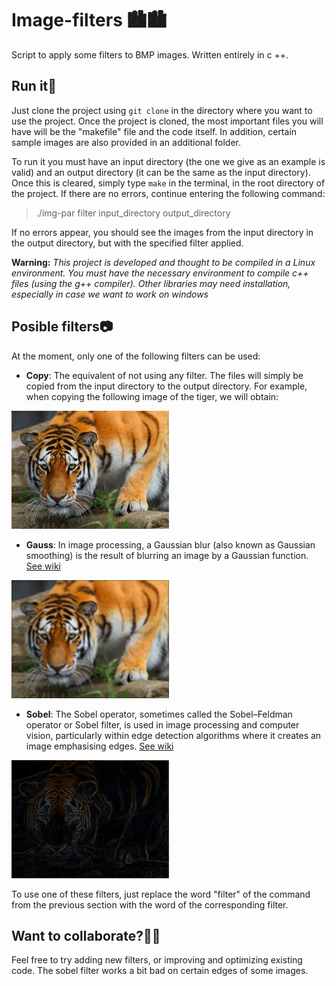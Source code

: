 # Image-filters 🏙️🏙️
Script to apply some filters to BMP images. Written entirely in c ++.

## Run it🚀
Just clone the project using <code>git clone</code> in the directory where you want to use the project. Once the project is cloned, the most important files you will have will be the "makefile" file and the code itself. In addition, certain sample images are also provided in an additional folder.

To run it you must have an input directory (the one we give as an example is valid) and an output directory (it can be the same as the input directory). Once this is cleared, simply type <code>make</code> in the terminal, in the root directory of the project. If there are no errors, continue entering the following command:
  > ./img-par filter input_directory output_directory
  
If no errors appear, you should see the images from the input directory in the output directory, but with the specified filter applied.

**Warning:** _This project is developed and thought to be compiled in a Linux environment. You must have the necessary environment to compile c++ files (using the g++ compiler). Other libraries may need installation, especially in case we want to work on windows_

## Posible filters📷
At the moment, only one of the following filters can be used:
- **Copy**: The equivalent of not using any filter. The files will simply be copied from the input directory to the output directory. For example, when copying the following image of the tiger, we will obtain:
<img src="/Examples_images/tiger.bmp" alt="Tiger image" width="50%" height="50%" />

- **Gauss**: In image processing, a Gaussian blur (also known as Gaussian smoothing) is the result of blurring an image by a Gaussian function. [See wiki](https://en.wikipedia.org/wiki/Gaussian_blur)
<img src="/Examples_images/Output_examples/tiger_gauss.bmp" alt="Tiger image" width="50%" height="50%" />

- **Sobel**: The Sobel operator, sometimes called the Sobel–Feldman operator or Sobel filter, is used in image processing and computer vision, particularly within edge detection algorithms where it creates an image emphasising edges. [See wiki](https://en.wikipedia.org/wiki/Sobel_operator)
<img src="/Examples_images/Output_examples/tiger_sobel.bmp" alt="Tiger image" width="50%" height="50%" />

To use one of these filters, just replace the word "filter" of the command from the previous section with the word of the corresponding filter.

## Want to collaborate?🙋🏻
Feel free to try adding new filters, or improving and optimizing existing code. The sobel filter works a bit bad on certain edges of some images.
